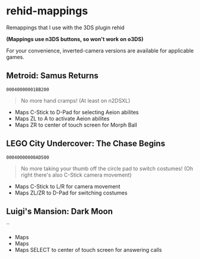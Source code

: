 # rehid-mappings
Remappings that I use with the 3DS plugin rehid

**(Mappings use n3DS buttons, so won't work on o3DS)**

For your convenience, inverted-camera versions are available for applicable games.

## Metroid: Samus Returns
`00040000001BB200`
> No more hand cramps! (At least on n2DSXL)

* Maps C-Stick to D-Pad for selecting Aeion abilites
* Maps ZL to A to activate Aeion abilites
* Maps ZR to center of touch screen for Morph Ball

## LEGO City Undercover: The Chase Begins
`00040000000AD500`
> No more taking your thumb off the circle pad to switch costumes!
> (Oh right there's also C-Stick camera movement)

* Maps C-Stick to L/R for camera movement
* Maps ZL/ZR to D-Pad for switching costumes


## Luigi's Mansion: Dark Moon
``
>

* Maps
* Maps
* Maps SELECT to center of touch screen for answering calls

## 

## 

## 